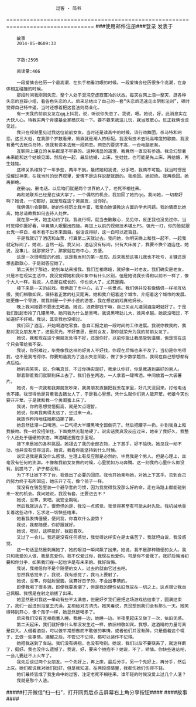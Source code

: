                        过客 - 简书
================================================================================
###使用邮件注册###登录        发表于


        
        故事
        2014-05-0609:33


        字数:2595

        阅读量:466

        一段爱情会经历一个最高潮，在执手相看泪眼的时候。一段爱情会经历很多个高潮，在身体相互碰撞的时候。
        那段时间我刚刚失恋，整个人处于混沌空虚寂寞冷的状态。每天在网上泡一整天，逛各种失恋的豆瓣小组，看各色失恋的人。后来总结出了自己的一套“失恋后迅速走出阴影法则”，顿时觉得自己特牛逼，当时还想着把这套法则商业化。
        有一天我的前前女友在qq上抖我，说，听说你失恋了。我说，嗯。她说，好，此消息实在大快人心。待我买两个肯德基全家桶庆祝一下。要不要来我这儿玩，就当散散心。反正我俩也没见过。
        我只在视频里见过我这位前前女友。当时还是读高中的时候，流行劲舞团，杀马特和网恋。这三大俗，在我那个岁数看来，简直就是潮人的标配。我没有技术去玩高难度的歌曲，我没有勇气去玩杀马特，但我有资本去玩一段网恋。网恋的要求不高，一台电脑足矣。
        互联网上建立的关系都是不牢靠的。这种浅显的道理，我竟然一直没有参透。我总幻想着未来能和这个姑娘见面，然后在一起，最后结婚，上床，生娃娃。也可能是先上床，再结婚，再生娃娃。
        这种关系维持了一年多些，两年不到。最终她和我说，分手吧，我俩不可能。我当时愣是没缓过神来，在我当时的世界观里，爱情不是这样说断就断的。我挽回。她拒绝。我再挽回。她再拒绝。
        遂删qq，删电话。以后咱们就是两个世界的人了，老死不相往来。
        再和她联系已经是在读大学了。一个偶然的机会，我加回了她的qq。我问她，一切都好啊？她说，一切都好，就是现在这个男朋友，没你好。
        我俩偶尔会聊聊。她的性经历比我丰富，我常向她请教这方面的学术问题。我的情商比她高，她总请教我如何去待人处世。
        就在那一天，她主动约了我。我说行啊，就当去散散心，见见你，反正我也没见过你。当时觉得你挺好看，毕竟情人眼里出西施。再加上以前的视频技术堪比PS，强光一打，你的脸就跟女鬼一样白，根本看不出本来面目。俗话说得好，这一白可以遮百丑。
        于是我就订了酒店和车票，打算第二天就过去。我问她，你明天晚上和我一起不，一起我就定标间了。她说，当然一起。我又问，酒店没有标间，只有大床房了，我要不换个酒店住。她说，没事儿，就那家好了，那家就在市中心，方便。
        这是一次很明显的约炮，这是我当时的第一反应。后来我想这事儿我也不吃亏，关键还是想去散散心，于是就答应她了。
        第二天到了那边，她到车站来接我。我们互相寒暄，就好像一对老友。我们确实是老友，只是不在现实生活中。我没觉得她和我印象中有什么区别，但是她说我长得和以前不一样了，像个大人一样。我说，人总是在成长的，你也长大了，尤其是胸。
        接下来是一天的前戏。我俩逛了市中心，去了一些景点。我们俩并没有像情侣一样相互依偎，我们相敬如宾，保持着正常的社交距离。她和我介绍着这个城市，介绍着这个城市的发展。她更像一个导游，而我则是一个开小差的游客，我在想这前戏真他妈长。
        晚上我问她要不要出去喝酒。她说，浪费那钱干嘛，自己买点儿酒回酒店喝就好了。于是我们到超市拎了几罐黑啤。她问我为什么是黑啤。我说黑啤劲儿大，效果卓越。她说没喝过，不知道好不好喝。我说，其实我也没喝过。
        我们回了酒店，开始喝酒吃零食。各自汇报之前一段时间的工作进展。我说你教我的，我都对我女朋友用了，还挺灵光。不好意思，是前女友，那你就荣升为我的前前女友了。
        她说，我和现在这个男朋友处得不好，还是你好，以前你能让我感受到温暖，但是现在这个只会带给我不安。
        我说，你别难过，毕竟像我这样的好男人不好找，你现在后悔也来不及了。当初是你甩得我，也不是我甩得你。你要知道我为了逃出失恋阴影，做了多少数学题目。我现在自己想想都有点后怕。
        她听完笑笑，说，你嘴真贫，不过你确实是好，我承认你好，你是我遇到最好的男人。
        聊着聊着我们就聊到床上去了。我们各坐两边，一人拿着一罐啤酒，中间放着一大袋薯片。
        她说，有一次我和我男朋友吵架，我男朋友直接把我丢在家里，好几天没回来。打他电话也不接。我觉得他是背着我去搞女人了，于是我心里想，凭什么就你们男人能开荤，老娘今天也要开开荤。于是就和我一个男闺蜜上床了。
        我说，你的思想觉悟挺高，就是欠点理智。
        她说，你离我离得太远了，坐过来一点。
        我故作矜持地往她那边挪了挪。
        她忽然猛灌一口啤酒，一口气把大半罐黑啤全部倒完了。然后把罐子一扔，扑到我身上和我接吻。我一时没招架住，下面竟然无耻地硬了。说实话我真没反应过来，她亲了我好久，我整个人还处于僵硬的状态，啤酒罐还握在手里呢。
        接下来是她的各种挑逗。她褪去了我的全部衣物，上下其手，好不愉快。她见我一动不动，也并没有觉得沮丧。她说，我看你能坚持到什么时候。
        说实话我是真没什么感觉。生理上有反应那是必然的，毕竟我是个男人。但是心理上，丝毫没有任何的澎湃。不像和我前女友做的时候，心里犹如万马奔腾。这一刻我的心里什么都没有。别提马了，驴子都没有。
        为了不让她下不了台，我做出了必要的回应。我也开始亲吻她，对她上下其手。见到自己的努力终于有所回应，她乐开了花，像个孩子一样。
        我没有在钱包里装一个避孕套的习惯，因为我觉得我没那么好的命，走在马路上都能碰到来一发的机会。我问她说，我没有套，还要进去不？
        她说，没事，来吧。我安全期呢。
        然后我就进去了。很奇怪的是，我没一点感觉。我觉得甚至有可能未射先软。我机械地重复着这些动作，乞求这一切快些结束。
        她看我表情僵硬，便问我，你喜欢什么姿势？
        我说，我都随便，你舒服就好。
        她说，嗯好，这样挺好，我挺喜欢。
        又过了一会儿，我还是没有任何感觉，我觉得这样实在是太痛苦了。我就坦白说，我没感觉。
        这一句话显然是刺痛她了，她的眼泪一瞬间飙了出来。她说，我不是那种随便的女人。我只和我爱的人做，我是真爱你，我不仅爱过你，我现在也爱你。可是你不爱我了。我好后悔当初要和你分手，如果我们在一起也许是有未来的。我好后悔。
        我说，我相信你不是个随便的女人，过去的就由它过去吧。
        忽然我感觉来了。我说，我有感觉了，我马上要射了。
        她说，没事，你就射里面。我算好日子的，不会出事情的。
        即便我喝了很多酒，即便我要高潮了，但是我的理性依旧驾驭在一切之上，这点很让我自己佩服。我愣是在射之前拔了出来。
        她显然是对我这一举动有些不太满意，但是好歹我们是把这场游戏给结束了，圆满结束了。我们一起进到浴室去洗澡，互相给对方清洗。她笑着说，真没想到我们会有那么一天。她笑得特别开心，像个孩子一样，她显然是喝多了。
        后来我们没有互相抱着入睡。我睡一边，她睡一边。半夜里起床又做了一次，依旧无感。
        第二天起床，我们就好像什么都没发生过一样，依旧相敬如宾。我想，这酒精的力量可真是巨大。人借着酒劲，可以做平常想做而不敢做的事情。或者他们并没有醉，只是借着这个幌子，去做一些事情。酒醒之后，不管记不记得，都可以装作不记得。
        她把我送到了车站。我们没有拥抱，也没有吻别。她说，我们以后不要联系了，就这样断了，挺好。我也没什么遗憾了。我说，好，要来个拥抱不？她说，不了，矫情。你快些进站吧，一会儿要赶不上火车了。
        我先后谈过两个女朋友。一个先好上，再上床，最后分手。另一个先好上，再分手，然后上床。她们都说我对她们挺好，但是我知道，在两段感情里，我都伤她们伤得不轻。
        她们最终皆成了我生命中的过客，注定老死不相往来。谁年轻的时候没爱上过几个人渣？
        我就是那个人渣。
#####打开微信“扫一扫”，打开网页后点击屏幕右上角分享按钮####
        ####故事####
      